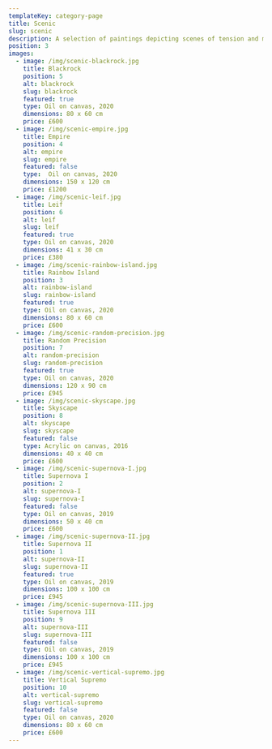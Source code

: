 ```yaml
---
templateKey: category-page
title: Scenic
slug: scenic
description: A selection of paintings depicting scenes of tension and movement against a minimalist composition using a muted palette.
position: 3
images:
  - image: /img/scenic-blackrock.jpg
    title: Blackrock
    position: 5
    alt: blackrock
    slug: blackrock
    featured: true
    type: Oil on canvas, 2020
    dimensions: 80 x 60 cm
    price: £600
  - image: /img/scenic-empire.jpg
    title: Empire
    position: 4
    alt: empire
    slug: empire
    featured: false
    type:  Oil on canvas, 2020
    dimensions: 150 x 120 cm
    price: £1200
  - image: /img/scenic-leif.jpg
    title: Leif
    position: 6
    alt: leif
    slug: leif
    featured: true
    type: Oil on canvas, 2020
    dimensions: 41 x 30 cm
    price: £380
  - image: /img/scenic-rainbow-island.jpg
    title: Rainbow Island
    position: 3
    alt: rainbow-island
    slug: rainbow-island
    featured: true
    type: Oil on canvas, 2020
    dimensions: 80 x 60 cm
    price: £600
  - image: /img/scenic-random-precision.jpg
    title: Random Precision
    position: 7
    alt: random-precision
    slug: random-precision
    featured: true
    type: Oil on canvas, 2020
    dimensions: 120 x 90 cm
    price: £945
  - image: /img/scenic-skyscape.jpg
    title: Skyscape
    position: 8
    alt: skyscape
    slug: skyscape
    featured: false
    type: Acrylic on canvas, 2016
    dimensions: 40 x 40 cm
    price: £600
  - image: /img/scenic-supernova-I.jpg
    title: Supernova I
    position: 2
    alt: supernova-I
    slug: supernova-I
    featured: false
    type: Oil on canvas, 2019
    dimensions: 50 x 40 cm
    price: £600
  - image: /img/scenic-supernova-II.jpg
    title: Supernova II
    position: 1
    alt: supernova-II
    slug: supernova-II
    featured: true
    type: Oil on canvas, 2019
    dimensions: 100 x 100 cm
    price: £945
  - image: /img/scenic-supernova-III.jpg
    title: Supernova III
    position: 9
    alt: supernova-III
    slug: supernova-III
    featured: false
    type: Oil on canvas, 2019
    dimensions: 100 x 100 cm
    price: £945
  - image: /img/scenic-vertical-supremo.jpg
    title: Vertical Supremo
    position: 10
    alt: vertical-supremo
    slug: vertical-supremo
    featured: false
    type: Oil on canvas, 2020
    dimensions: 80 x 60 cm
    price: £600
---
```

